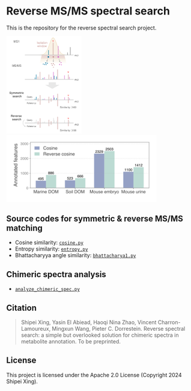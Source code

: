 # Reverse MS/MS spectral search

This is the repository for the reverse spectral search project.

<img src="fig/workflow.svg" width="200"/>

<img src="annotation/annotation_bar_cos.svg" width="400"/>


## Source codes for symmetric & reverse MS/MS matching
- Cosine similarity: [`cosine.py`](https://github.com/Philipbear/reverse_MSMS_matching/blob/main/reverse_spectral_search/cosine.py)
- Entropy similarity: [`entropy.py`](https://github.com/Philipbear/reverse_MSMS_matching/blob/main/reverse_spectral_search/entropy.py)
- Bhattacharyya angle similarity: [`bhattacharya1.py`](https://github.com/Philipbear/reverse_MSMS_matching/blob/main/reverse_spectral_search/bhattacharya1.py)

## Chimeric spectra analysis
- [`analyze_chimeric_spec.py`](https://github.com/Philipbear/reverse_MSMS_matching/blob/main/chimeric_spectra/analyze_chimeric_spec.py)


## Citation
> Shipei Xing, Yasin El Abiead, Haoqi Nina Zhao, Vincent Charron-Lamoureux, Mingxun Wang, Pieter C. Dorrestein. Reverse spectral search: a simple but overlooked solution for chimeric spectra in metabolite annotation. To be preprinted.


## License
This project is licensed under the Apache 2.0 License (Copyright 2024 Shipei Xing).

